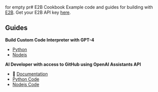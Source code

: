 for empty pr# E2B Cookbook
Example code and guides for building with [E2B](https://e2b.dev). Get your E2B API key [here](https://e2b.dev/docs/getting-started/api-key).

## Guides
**Build Custom Code Interpreter with GPT-4**
- [Python](guides/gpt4-code-interpreter-py)
- [Nodejs](guides/gpt4-code-interpreter-js)

**AI Developer with access to GitHub using OpenAI Assistants API**
- 📖 [Documentation](https://e2b.dev/docs/llm-platforms/openai)
- [Python Code](https://github.com/e2b-dev/e2b-cookbook/tree/main/guides/ai-github-developer-py)
- [Nodejs Code](https://github.com/e2b-dev/e2b-cookbook/tree/main/guides/ai-github-developer-js)
